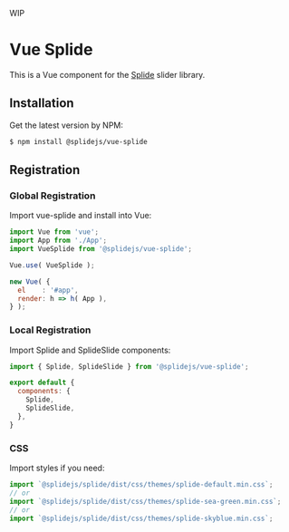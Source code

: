 WIP

# Vue Splide
This is a Vue component for the [Splide](https://github.com/Splidejs/splide) slider library.

## Installation
Get the latest version by NPM:
```bash
$ npm install @splidejs/vue-splide
```

## Registration
### Global Registration
Import vue-splide and install into Vue:
```javascript
import Vue from 'vue';
import App from './App';
import VueSplide from '@splidejs/vue-splide';

Vue.use( VueSplide );

new Vue( {
  el    : '#app',
  render: h => h( App ),
} );
```

### Local Registration
Import Splide and SplideSlide components:
```javascript
import { Splide, SplideSlide } from '@splidejs/vue-splide';

export default {
  components: {
    Splide,
    SplideSlide,
  },
}
```

### CSS
Import styles if you need:
```javascript
import `@splidejs/splide/dist/css/themes/splide-default.min.css`;
// or
import `@splidejs/splide/dist/css/themes/splide-sea-green.min.css`;
// or
import `@splidejs/splide/dist/css/themes/splide-skyblue.min.css`;
```